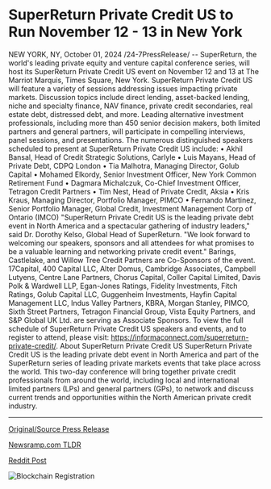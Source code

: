 # SuperReturn Private Credit US to Run November 12 - 13 in New York

NEW YORK, NY, October 01, 2024 /24-7PressRelease/ -- SuperReturn, the world's leading private equity and venture capital conference series, will host its SuperReturn Private Credit US event on November 12 and 13 at The Marriot Marquis, Times Square, New York.   SuperReturn Private Credit US will feature a variety of sessions addressing issues impacting private markets. Discussion topics include direct lending, asset-backed lending, niche and specialty finance, NAV finance, private credit secondaries, real estate debt, distressed debt, and more. Leading alternative investment professionals, including more than 450 senior decision makers, both limited partners and general partners, will participate in compelling interviews, panel sessions, and presentations.   The numerous distinguished speakers scheduled to present at SuperReturn Private Credit US include: •	Akhil Bansal, Head of Credit Strategic Solutions, Carlyle •	Luis Mayans, Head of Private Debt, CDPQ London •	Tia Malhotra, Managing Director, Golub Capital •	Mohamed Elkordy, Senior Investment Officer, New York Common Retirement Fund •	Dagmara Michalczuk, Co-Chief Investment Officer, Tetragon Credit Partners •	Tim Nest, Head of Private Credit, Aksia •	Kris Kraus, Managing Director, Portfolio Manager, PIMCO •	Fernando Martinez, Senior Portfolio Manager, Global Credit, Investment Management Corp of Ontario (IMCO)   "SuperReturn Private Credit US is the leading private debt event in North America and a spectacular gathering of industry leaders," said Dr. Dorothy Kelso, Global Head of SuperReturn. "We look forward to welcoming our speakers, sponsors and all attendees for what promises to be a valuable learning and networking private credit event."  Barings, Castlelake, and Willow Tree Credit Partners are Co-Sponsors of the event. 17Capital, 400 Capital LLC, Alter Domus, Cambridge Associates, Campbell Lutyens, Centre Lane Partners, Chorus Capital, Coller Capital Limited, Davis Polk & Wardwell LLP, Egan-Jones Ratings, Fidelity Investments, Fitch Ratings, Golub Capital LLC, Guggenheim Investments, Hayfin Capital Management LLC, Indus Valley Partners, KBRA, Morgan Stanley, PIMCO, Sixth Street Partners, Tetragon Financial Group, Vista Equity Partners, and S&P Global UK Ltd. are serving as Associate Sponsors.   To view the full schedule of SuperReturn Private Credit US speakers and events, and to register to attend, please visit: https://informaconnect.com/superreturn-private-credit/.  About SuperReturn Private Credit US SuperReturn Private Credit US is the leading private debt event in North America and part of the SuperReturn series of leading private markets events that take place across the world. This two-day conference will bring together private credit professionals from around the world, including local and international limited partners (LPs) and general partners (GPs), to network and discuss current trends and opportunities within the North American private credit industry. 

---

[Original/Source Press Release](https://www.24-7pressrelease.com/press-release/514808/superreturn-private-credit-us-to-run-november-12-13-in-new-york)
                    

[Newsramp.com TLDR](https://newsramp.com/curated-news/superreturn-private-credit-us-event-to-host-leading-industry-professionals-in-new-york/ab3f63ffd3460745a2e17214acb99278) 

 



[Reddit Post](https://www.reddit.com/r/FinancialNewsramp/comments/1fti7iq/superreturn_private_credit_us_event_to_host/) 



![Blockchain Registration](https://cdn.newsramp.app/24-7PressRelease/qrcode/2410/1/markv2nh.webp)